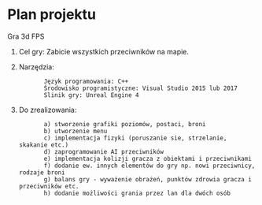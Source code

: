 # Plan projektu 
Gra 3d FPS

1. Cel gry: Zabicie wszystkich przeciwników na mapie.
2. Narzędzia:
            
              Język programowania: C++
              Środowisko programistyczne: Visual Studio 2015 lub 2017
              Slinik gry: Unreal Engine 4

3. Do zrealizowania: 
          
              a) stworzenie grafiki poziomów, postaci, broni
              b) utworzenie menu
              c) implementacja fizyki (poruszanie sie, strzelanie, skakanie etc.) 
              d) zaprogramowanie AI przeciwników
              e) implementacja kolizji gracza z obiektami i przeciwnikami
              f) dodanie ew. innych elementów do gry np. nowi przeciwnicy, rodzaje broni
              g) balans gry - wyważenie obrażeń, punktów zdrowia gracza i przeciwników etc.
              h) dodanie możliwości grania przez lan dla dwóch osób
